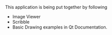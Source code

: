 This application is being put together by following 
 * Image Viewer
 * Scribble
 * Basic Drawing
examples in Qt Documentation.
